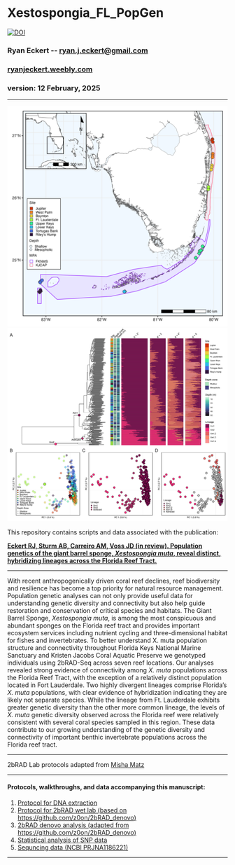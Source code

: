 # Xestospongia_FL_PopGen
 
[![DOI](https://zenodo.org/badge/DOI/10.5281/zenodo.14861674.svg)](https://doi.org/10.5281/zenodo.14861674)


### Ryan Eckert -- <ryan.j.eckert@gmail.com>
### [ryanjeckert.weebly.com](https://ryanjeckert.weebly.com)
### version: 12 February, 2025

------------------------------------------------------------------------
<img src="figures/figure1.png" width="650"/> <img src="figures/figure2.png" width="650"/> 

This repository contains scripts and data associated with the publication:

**[Eckert RJ, Sturm AB, Carreiro AM, Voss JD (in review). Population genetics of the giant barrel sponge, *Xestospongia muta*, reveal distinct, hybridizing lineages across the Florida Reef Tract.](https://)**

------------------------------------------------------------------------

With recent anthropogenically driven coral reef declines, reef biodiversity and resilience has become a top priority for natural resource management. Population genetic analyses can not only provide useful data for understanding genetic diversity and connectivity but also help guide restoration and conservation of critical species and habitats. The Giant Barrel Sponge, *Xestospongia muta*, is among the most conspicuous and abundant sponges on the Florida reef tract and provides important ecosystem services including nutrient cycling and three-dimensional habitat for fishes and invertebrates. To better understand X. muta population structure and connectivity throughout Florida Keys National Marine Sanctuary and Kristen Jacobs Coral Aquatic Preserve we genotyped individuals using 2bRAD-Seq across seven reef locations. Our analyses revealed strong evidence of connectivity among *X. muta* populations across the Florida Reef Tract, with the exception of a relatively distinct population located in Fort Lauderdale. Two highly divergent lineages comprise Florida’s *X. muta* populations, with clear evidence of hybridization indicating they are likely not separate species. While the lineage from Ft. Lauderdale exhibits greater genetic diversity than the other more common lineage, the levels of *X. muta* genetic diversity observed across the Florida reef were relatively consistent with several coral species sampled in this region. These data contribute to our growing understanding of the genetic diversity and connectivity of important benthic invertebrate populations across the Florida reef tract. 


------------------------------------------------------------------------

2bRAD Lab protocols adapted from [Misha Matz](https://docs.google.com/document/d/1am7L_Pa5JQ4sSx0eT5j4vdNPy5FUAtMZRsJZ0Ar5g9U/edit?usp=sharing)

------------------------------------------------------------------------

#### Protocols, walkthroughs, and data accompanying this manuscript:

1.  [Protocol for DNA extraction](https://ryaneckert.github.io/labProtocols/dnaExtraction/)
2.  [Protocol for 2bRAD wet lab (based on https://github.com/z0on/2bRAD_denovo)](https://ryaneckert.github.io/labProtocols/2bRAD/)
3.  [2bRAD denovo analysis (adapted from https://github.com/z0on/2bRAD_denovo)](https://ryaneckert.github.io/Xestospongia_FL_PopGen/code/)
4.  [Statistical analysis of SNP data](https://ryaneckert.github.io/Xestospongia_FL_PopGen/data/)
5. [Sequncing data (NCBI PRJNA1186221)](https://www.ncbi.nlm.nih.gov/biosample?Db=biosample&DbFrom=bioproject&Cmd=Link&LinkName=bioproject_biosample&LinkReadableName=BioSample&ordinalpos=1&IdsFromResult=1186221)
------------------------------------------------------------------------
